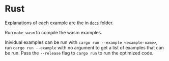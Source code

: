 # Rust

Explanations of each example are the in [`docs`](https://github.com/wasmerio/docs.wasmer.io/tree/ca2c9145ea511f3c00439b180be82cc5197a177f/docs/runtime/rust-integration/docs/README.md) folder.

Run `make wasm` to compile the wasm examples.

Inividual examples can be run with `cargo run --example <example-name>`, run `cargo run --example` with no argument to get a list of examples that can be run. Pass the `--release` flag to `cargo run` to run the optimized code.

